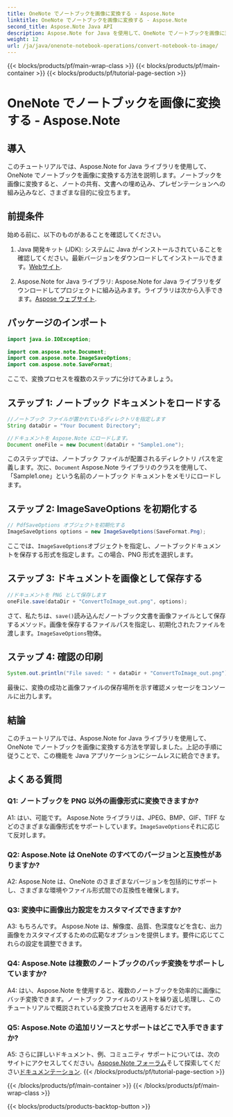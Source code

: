 ```yaml
---
title: OneNote でノートブックを画像に変換する - Aspose.Note
linktitle: OneNote でノートブックを画像に変換する - Aspose.Note
second_title: Aspose.Note Java API
description: Aspose.Note for Java を使用して、OneNote でノートブックを画像に変換する方法を学習します。この機能を Java アプリケーションに簡単に統合できます。
weight: 12
url: /ja/java/onenote-notebook-operations/convert-notebook-to-image/
---
```


{{< blocks/products/pf/main-wrap-class >}}
{{< blocks/products/pf/main-container >}}
{{< blocks/products/pf/tutorial-page-section >}}

# OneNote でノートブックを画像に変換する - Aspose.Note

## 導入

このチュートリアルでは、Aspose.Note for Java ライブラリを使用して、OneNote でノートブックを画像に変換する方法を説明します。ノートブックを画像に変換すると、ノートの共有、文書への埋め込み、プレゼンテーションへの組み込みなど、さまざまな目的に役立ちます。

## 前提条件

始める前に、以下のものがあることを確認してください。

1.  Java 開発キット (JDK): システムに Java がインストールされていることを確認してください。最新バージョンをダウンロードしてインストールできます。[Webサイト](https://www.oracle.com/java/technologies/javase-jdk15-downloads.html).

2.  Aspose.Note for Java ライブラリ: Aspose.Note for Java ライブラリをダウンロードしてプロジェクトに組み込みます。ライブラリは次から入手できます。[Aspose ウェブサイト](https://releases.aspose.com/note/java/).

## パッケージのインポート

```java
import java.io.IOException;

import com.aspose.note.Document;
import com.aspose.note.ImageSaveOptions;
import com.aspose.note.SaveFormat;
```

ここで、変換プロセスを複数のステップに分けてみましょう。

## ステップ 1: ノートブック ドキュメントをロードする

```java
//ノートブック ファイルが置かれているディレクトリを指定します
String dataDir = "Your Document Directory";

//ドキュメントを Aspose.Note にロードします。
Document oneFile = new Document(dataDir + "Sample1.one");
```

このステップでは、ノートブック ファイルが配置されるディレクトリ パスを定義します。次に、`Document` Aspose.Note ライブラリのクラスを使用して、「Sample1.one」という名前のノートブック ドキュメントをメモリにロードします。

## ステップ 2: ImageSaveOptions を初期化する

```java
// PdfSaveOptions オブジェクトを初期化する
ImageSaveOptions options = new ImageSaveOptions(SaveFormat.Png);
```

ここでは、`ImageSaveOptions`オブジェクトを指定し、ノートブックドキュメントを保存する形式を指定します。この場合、PNG 形式を選択します。

## ステップ 3: ドキュメントを画像として保存する

```java
//ドキュメントを PNG として保存します
oneFile.save(dataDir + "ConvertToImage_out.png", options);
```

さて、私たちは、`save()`読み込んだノートブック文書を画像ファイルとして保存するメソッド。画像を保存するファイルパスを指定し、初期化されたファイルを渡します。`ImageSaveOptions`物体。

## ステップ 4: 確認の印刷

```java
System.out.println("File saved: " + dataDir + "ConvertToImage_out.png");
```

最後に、変換の成功と画像ファイルの保存場所を示す確認メッセージをコンソールに出力します。

## 結論

このチュートリアルでは、Aspose.Note for Java ライブラリを使用して、OneNote でノートブックを画像に変換する方法を学習しました。上記の手順に従うことで、この機能を Java アプリケーションにシームレスに統合できます。

## よくある質問

### Q1: ノートブックを PNG 以外の画像形式に変換できますか?

 A1: はい、可能です。 Aspose.Note ライブラリは、JPEG、BMP、GIF、TIFF などのさまざまな画像形式をサポートしています。`ImageSaveOptions`それに応じて反対します。

### Q2: Aspose.Note は OneNote のすべてのバージョンと互換性がありますか?

A2: Aspose.Note は、OneNote のさまざまなバージョンを包括的にサポートし、さまざまな環境やファイル形式間での互換性を確保します。

### Q3: 変換中に画像出力設定をカスタマイズできますか?

A3: もちろんです。 Aspose.Note は、解像度、品質、色深度などを含む、出力画像をカスタマイズするための広範なオプションを提供します。要件に応じてこれらの設定を調整できます。

### Q4: Aspose.Note は複数のノートブックのバッチ変換をサポートしていますか?

A4: はい、Aspose.Note を使用すると、複数のノートブックを効率的に画像にバッチ変換できます。ノートブック ファイルのリストを繰り返し処理し、このチュートリアルで概説されている変換プロセスを適用するだけです。

### Q5: Aspose.Note の追加リソースとサポートはどこで入手できますか?

 A5: さらに詳しいドキュメント、例、コミュニティ サポートについては、次のサイトにアクセスしてください。[Aspose.Note フォーラム](https://forum.aspose.com/c/note/28)そして探索してください[ドキュメンテーション](https://reference.aspose.com/note/java/).
{{< /blocks/products/pf/tutorial-page-section >}}

{{< /blocks/products/pf/main-container >}}
{{< /blocks/products/pf/main-wrap-class >}}

{{< blocks/products/products-backtop-button >}}
